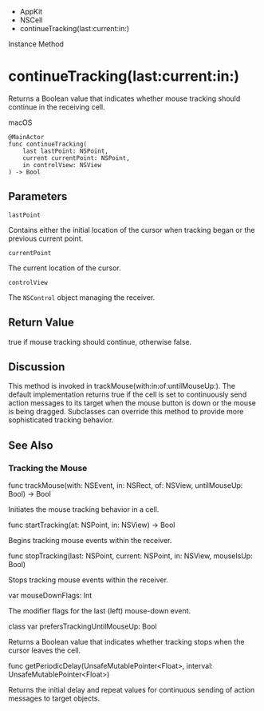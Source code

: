 

- AppKit
- NSCell
-  continueTracking(last:current:in:) 

Instance Method

# continueTracking(last:current:in:)

Returns a Boolean value that indicates whether mouse tracking should continue in the receiving cell.

macOS

``` source
@MainActor
func continueTracking(
    last lastPoint: NSPoint,
    current currentPoint: NSPoint,
    in controlView: NSView
) -> Bool
```

## Parameters 

`lastPoint`  

Contains either the initial location of the cursor when tracking began or the previous current point.

`currentPoint`  

The current location of the cursor.

`controlView`  

The `NSControl` object managing the receiver.

## Return Value

true if mouse tracking should continue, otherwise false.

## Discussion

This method is invoked in trackMouse(with:in:of:untilMouseUp:). The default implementation returns true if the cell is set to continuously send action messages to its target when the mouse button is down or the mouse is being dragged. Subclasses can override this method to provide more sophisticated tracking behavior.

## See Also

### Tracking the Mouse

func trackMouse(with: NSEvent, in: NSRect, of: NSView, untilMouseUp: Bool) -> Bool

Initiates the mouse tracking behavior in a cell.

func startTracking(at: NSPoint, in: NSView) -> Bool

Begins tracking mouse events within the receiver.

func stopTracking(last: NSPoint, current: NSPoint, in: NSView, mouseIsUp: Bool)

Stops tracking mouse events within the receiver.

var mouseDownFlags: Int

The modifier flags for the last (left) mouse-down event.

class var prefersTrackingUntilMouseUp: Bool

Returns a Boolean value that indicates whether tracking stops when the cursor leaves the cell.

func getPeriodicDelay(UnsafeMutablePointer&lt;Float>, interval: UnsafeMutablePointer&lt;Float>)

Returns the initial delay and repeat values for continuous sending of action messages to target objects.

